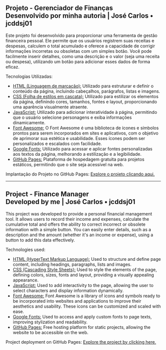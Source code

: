 ## Projeto - Gerenciador de Finanças <br> Desenvolvido por minha autoria | José Carlos • jcddsj01

Este projeto foi desenvolvido para proporcionar uma ferramenta de gestão financeira pessoal. Ele permite que os usuários registrem suas receitas e despesas, calculem o total acumulado e oferece a capacidade de corrigir informações incorretas ou obsoletas com um simples botão. Você pode facilmente inserir detalhes, como uma descrição e o valor (seja uma receita ou despesa), utilizando um botão para adicionar esses dados de forma eficaz.

Tecnologias Utilizadas:
* [HTML (Linguagem de marcação):](https://www.w3schools.com/html/html_intro.asp) Utilizado para estruturar e definir o conteúdo da página, incluindo cabeçalhos, parágrafos, listas e imagens.
* [CSS (Folha de estilos em cascata):](https://www.w3schools.com/css/css_intro.asp) Utilizado para estilizar os elementos da página, definindo cores, tamanhos, fontes e layout, proporcionando uma aparência visualmente atraente.
* [JavaScript:](https://developer.mozilla.org/pt-BR/docs/Web/JavaScript) Utilizado para adicionar interatividade à página, permitindo que o usuário selecione personagens e exiba informações dinamicamente.
* [Font Awesome:](https://fontawesome.com/search?o=r&m=free&f=classic) O Font Awesome é uma biblioteca de ícones e símbolos prontos para serem incorporados em sites e aplicativos, com o objetivo de aprimorar sua estética e usabilidade. Esses ícones podem ser personalizados e escalados com facilidade.
* [Google Fonts:](https://fonts.google.com/specimen/Sora) Utilizado para acessar e aplicar fontes personalizadas aos textos da página, melhorando a estilização e a legibilidade.
* [GitHub Pages:](https://pages.github.com/) Plataforma de hospedagem gratuita para projetos estáticos, permitindo que o site seja acessível na web.

Implantação do Projeto no GitHub Pages: [Explore o projeto clicando aqui.](https://jcddsj01.github.io/gerenciador-financas/)

---

## Project - Finance Manager <br> Developed by me | José Carlos • jcddsj01

This project was developed to provide a personal financial management tool. It allows users to record their income and expenses, calculate the cumulative total and offers the ability to correct incorrect or obsolete information with a simple button. You can easily enter details, such as a description and the amount (whether it's an income or expense), using a button to add this data effectively.

Technologies used:
* [HTML (HyperText Markup Language):](https://www.w3schools.com/html/html_intro.asp) Used to structure and define page content, including headings, paragraphs, lists and images.
* [CSS (Cascading Style Sheets):](https://www.w3schools.com/css/css_intro.asp) Used to style the elements of the page, defining colors, sizes, fonts and layout, providing a visually appealing appearance.
* [JavaScript:](https://developer.mozilla.org/pt-BR/docs/Web/JavaScript) Used to add interactivity to the page, allowing the user to select characters and display information dynamically.
* [Font Awesome:](https://fontawesome.com/search?o=r&m=free&f=classic) Font Awesome is a library of icons and symbols ready to be incorporated into websites and applications to improve their aesthetics and usability. These icons can be customized and scaled with ease.
* [Google Fonts:](https://fonts.google.com/specimen/Sora) Used to access and apply custom fonts to page texts, improving stylization and readability.
* [GitHub Pages:](https://pages.github.com/) Free hosting platform for static projects, allowing the website to be accessible on the web.

Project deployment on GitHub Pages: [Explore the project by clicking here.](https://jcddsj01.github.io/gerenciador-financas/)
